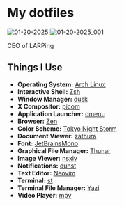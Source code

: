 # My dotfiles

![01-20-2025](https://github.com/user-attachments/assets/114ba006-aa2b-4180-9dae-e9c271722c70)
![01-20-2025_001](https://github.com/user-attachments/assets/67231f45-c56a-4562-b637-5f93e974aec6)

CEO of LARPing

## Things I Use

- **Operating System:** [Arch Linux](https://archlinux.org/)
- **Interactive Shell:** [Zsh](https://zsh.sourceforge.io/)
- **Window Manager:** [dusk](https://github.com/bakkeby/dusk)
- **X Compositor:** [picom](https://picom.app/)
- **Application Launcher:** [dmenu](https://tools.suckless.org/dmenu/)
- **Browser:** [Zen](https://zen-browser.app/)
- **Color Scheme:** [Tokyo Night Storm](https://github.com/enkia/tokyo-night-vscode-theme)
- **Document Viewer:** [zathura](https://pwmt.org/projects/zathura/)
- **Font:** [JetBrainsMono](https://www.jetbrains.com/lp/mono/)
- **Graphical File Manager:** [Thunar](https://docs.xfce.org/xfce/thunar/start)
- **Image Viewer:** [nsxiv](https://codeberg.org/nsxiv/nsxiv)
- **Notifications:** [dunst](https://github.com/dunst-project/dunst)
- **Text Editor:** [Neovim](https://neovim.io/)
- **Terminal:** [st](https://st.suckless.org/)
- **Terminal File Manager:** [Yazi](https://github.com/sxyazi/yazi)
- **Video Player:** [mpv](https://mpv.io/)
